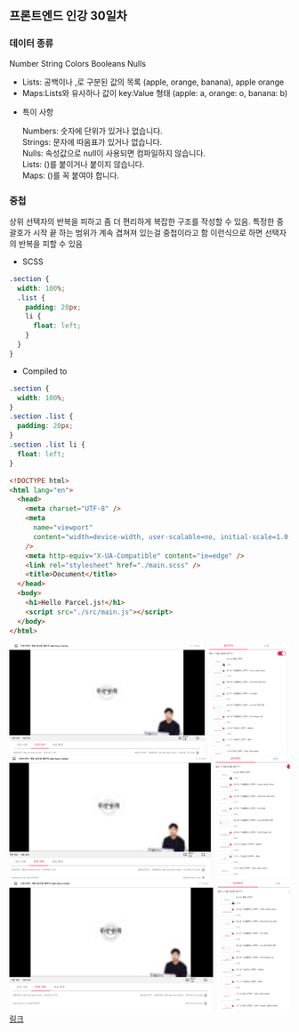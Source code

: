 ## 프론트엔드 인강 30일차

### 데이터 종류

Number String Colors Booleans Nulls

- Lists: 공백이나 ,로 구분된 값의 목록 (apple, orange, banana), apple orange
- Maps:Lists와 유사하나 값이 key:Value 형태 (apple: a, orange: o, banana: b)

* 특이 사항

  Numbers: 숫자에 단위가 있거나 없습니다.  
  Strings: 문자에 따옴표가 있거나 없습니다.  
  Nulls: 속성값으로 null이 사용되면 컴파일하지 않습니다.  
  Lists: ()를 붙이거나 붙이지 않습니다.  
  Maps: ()를 꼭 붙여야 합니다.

### 중첩

상위 선택자의 반복을 피하고 좀 더 편리하게 복잡한 구조를 작성할 수 있음.
특정한 중괄호가 시작 끝 하는 범위가 계속 겹쳐져 있는걸 중첩이라고 함
이런식으로 하면 선택자의 반복을 피할 수 있음

- SCSS

```css
.section {
  width: 100%;
  .list {
    padding: 20px;
    li {
      float: left;
    }
  }
}
```

- Compiled to

```css
.section {
  width: 100%;
}
.section .list {
  padding: 20px;
}
.section .list li {
  float: left;
}
```

```html
<!DOCTYPE html>
<html lang="en">
  <head>
    <meta charset="UTF-8" />
    <meta
      name="viewport"
      content="width=device-width, user-scalable=no, initial-scale=1.0, maximum-scale=1.0, minimum-scale=1.0"
    />
    <meta http-equiv="X-UA-Compatible" content="ie=edge" />
    <link rel="stylesheet" href="./main.scss" />
    <title>Document</title>
  </head>
  <body>
    <h1>Hello Parcel.js!</h1>
    <script src="./src/main.js"></script>
  </body>
</html>
```

![screenshot](./img/1027_1.PNG)
![screenshot](./img/1027_2.PNG)
![screenshot](./img/1027_3.PNG)
[링크](https://bit.ly/3m0t8GM)
